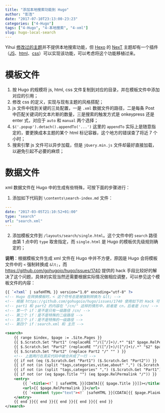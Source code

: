 ```yaml
---
title: "添加本地搜索功能到 Hugo"
author: "彭浩"
date: "2017-07-10T23:13:00-23:23"
categories: ["4-Hugo"]
tags: ["4-Hugo", "4-本地搜索", "4-xml"]
slug: hugo-local-search
---
```


Yihui [修改过的主题]( https://github.com/yihui/yihui.name)并不提供本地搜索功能，但 [Hexo](https://hexo.io/) 的 [NexT](http://theme-next.iissnan.com/) 主题却有一个插件（[JS](https://github.com/iissnan/hexo-theme-next/blob/master/layout/_third-party/search/localsearch.swig)、[html](https://github.com/iissnan/hexo-theme-next/blob/master/layout/_partials/search/localsearch.swig)、[css](https://github.com/iissnan/hexo-theme-next/blob/master/source/css/_common/components/third-party/localsearch.styl)）可以实现该功能，可以考虑将这个功能移植过来。

# 模板文件

1. 按 Hugo 的规模将 js, html, css 文件复制到对应的目录，并在模板文件中添加对应的引用；
2. 修改 css 的定义，实现与现有主题的风格搭配；
3. js 文件中找到关键的三处配置，一是 `.xml` 数据文件的路径，二是每条 Post 中匹配关键词的文本片断的数量，三是搜索的触发方式是 onkeypress 还是 enter 式，对应于 `auto` 和 `manual` 两个选择；
4. `$('.popup').detach().appendTo('...')` 这里的 `appendTo` 实际上是随意指定的，要更换成本主题的某个 html 标记容器，这个地方的错误查了将近 7 个小时；
5. 搜索引擎 js 文件可以异步加载，但是 `jQuery.min.js` 文件却最好直接加载，以避免引起不必要的麻烦；

# 数据文件

xml 数据文件在 Hugo 中的生成有些特殊，可按下面的步骤进行：

1. 添加如下代码到 `\contents\search-index.md` 文件：
```yaml
---
date: "2017-03-05T21:10:52+01:00"
type: "search"
url: "search.xml"
---
```

2. 添加模板文件到 `/layouts/search/single.html`。这个文件中的 `search` 路径由第 1 点中的 `type` 取舍指定，而 `single.html` 是 Hugo 的模板优先级规则确定的；

**说明**：根据模板文件生成 xml 文件在 Hugo 中并不方便，原因是 Hugo 会将模板文件中的 `<` 强制转换成 `&lt;`，而 <https://github.com/gohugoio/hugo/issues/1740> 提供的 hack 手段比较好的解决了这个问题，具体的实现当然还需要根据实际情况做相应调整，可以参见这个模板文件的内容：

```xml
{{ `<?xml` | safeHTML }} version="1.0" encoding="utf-8" ?>
<!-- Hugo 在转换模板时，< 这个符号总是被强制转换为 &lt; -->
<!-- 根据 https://github.com/gohugoio/hugo/issues/1740 使用如下的 Hack 可以解决 -->
<!-- part1 和 part2 的内容在 "/cn/" 这样的情形中，前者是 cn，后者是 /cn/ -->
<!-- 第一个 if：是不是只有一级路径 /cn/ -->
<!-- 第二个 if：是不是特殊的二级路径 -->
<!-- 第三个 if：是不是特殊的一级路径 -->
<!-- 第四个 if：search.xml 和 主页 -->

<search>
    {{ range $index, $page := .Site.Pages }}
    {{ $.Scratch.Set "Part1" (replaceRE "^/([^/]+)/.*" "$1" $page.RelPermalink) }}
	{{ $.Scratch.Set "Part2" (replaceRE "^/([^/]+)/([^/]+)/.*" "$2" $page.RelPermalink) }}
    {{ $.Scratch.Set "Part2" (replace Part2 "/" "" ) }}
	<!-- 上面两行在真实代码中被合并成了一行 -->
    {{ if not (eq ($.Scratch.Get "Part1") ($.Scratch.Get "Part2")) }}
    {{ if not (in (split "tags,categories,vitae,about" ",") ($.Scratch.Get "Part2")) }}
    {{ if not (in (split "tags,categories" ",") ($.Scratch.Get "Part1")) }}
    {{ if not (or (eq $page.Title "") (eq $page.RelPermalink "/")) }}
    <entry>
    	{{ `<title><!` | safeHTML }}[CDATA[{{ $page.Title }}]]></title>
    	<url>{{ $page.RelPermalink }}</url>
		{{ `<content type="text"><!` |safeHTML }}[CDATA[{{ $page.PlainWords }}]]></content>
    </entry>
	{{ end }}{{ end }}{{ end }}{{ end }}{{ end }}
</search>
```